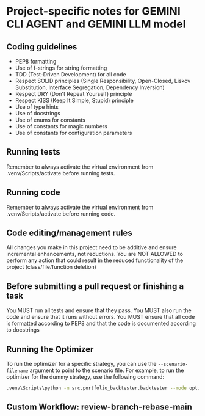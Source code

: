 # Project-specific notes for GEMINI CLI AGENT and GEMINI LLM model

## Coding guidelines

- PEP8 formatting
- Use of f-strings for string formatting
- TDD (Test-Driven Development) for all code
- Respect SOLID principles (Single Responsibility, Open-Closed, Liskov Substitution, Interface Segregation, Dependency Inversion)
- Respect DRY (Don't Repeat Yourself) principle
- Respect KISS (Keep It Simple, Stupid) principle
- Use of type hints
- Use of docstrings
- Use of enums for constants
- Use of constants for magic numbers
- Use of constants for configuration parameters

## Running tests

Remember to always activate the virtual environment from .venv/Scripts/activate before running tests.

## Running code

Remember to always activate the virtual environment from .venv/Scripts/activate before running code.

## Code editing/management rules

All changes you make in this project need to be additive and ensure incremental enhancements, not reductions. You are NOT ALLOWED to perform any action that could result in the reduced functionality of the project (class/file/function deletion)

## Before submitting a pull request or finishing a task

You MUST run all tests and ensure that they pass. You MUST also run the code and ensure that it runs without errors. You MUST ensure that all code is formatted according to PEP8 and that the code is documented according to docstrings

## Running the Optimizer

To run the optimizer for a specific strategy, you can use the `--scenario-filename` argument to point to the scenario file. For example, to run the optimizer for the dummy strategy, use the following command:

```bash
.venv\Scripts\python -m src.portfolio_backtester.backtester --mode optimize --scenario-filename config/scenarios/signal/dummy_strategy/dummy_strategy_test.yaml
```

## Custom Workflow: review-branch-rebase-main
